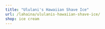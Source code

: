 ```yaml
---
title: "Ululani's Hawaiian Shave Ice"
url: /lahaina/ululanis-hawaiian-shave-ice/
shop: ice cream
---
```

